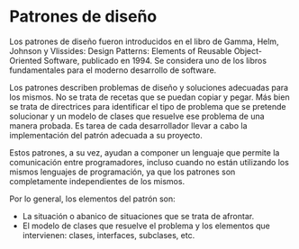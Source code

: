 # Patrones de diseño

Los patrones de diseño fueron introducidos en el libro de Gamma, Helm, Johnson y Vlissides: Design Patterns: Elements of Reusable Object-Oriented Software, publicado en 1994. Se considera uno de los libros fundamentales para el moderno desarrollo de software.

Los patrones describen problemas de diseño y soluciones adecuadas para los mismos. No se trata de recetas que se puedan copiar y pegar. Más bien se trata de directrices para identificar el tipo de problema que se pretende solucionar y un modelo de clases que resuelve ese problema de una manera probada. Es tarea de cada desarrollador llevar a cabo la implementación del patrón adecuada a su proyecto.

Estos patrones, a su vez, ayudan a componer un lenguaje que permite la comunicación entre programadores, incluso cuando no están utilizando los mismos lenguajes de programación, ya que los patrones son completamente independientes de los mismos.

Por lo general, los elementos del patrón son:

* La situación o abanico de situaciones que se trata de afrontar.
* El modelo de clases que resuelve el problema y los elementos que intervienen: clases, interfaces, subclases, etc.

